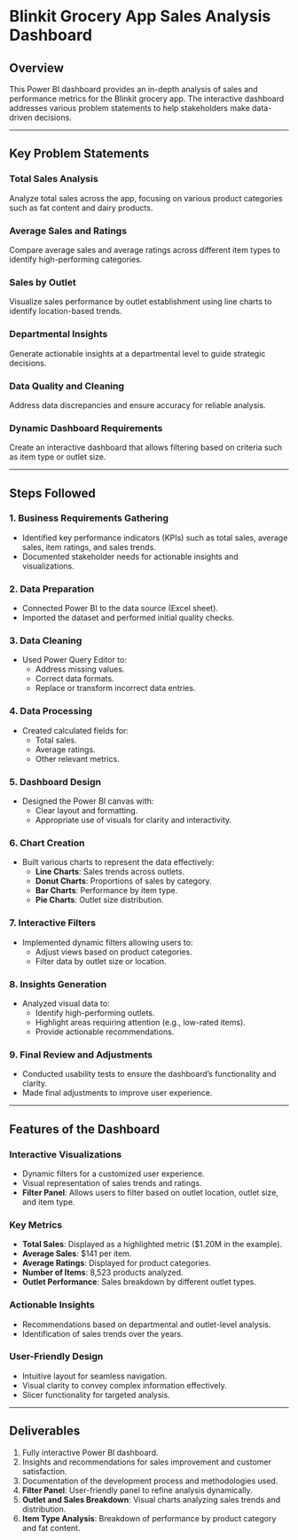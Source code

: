 # Blinkit Grocery App Sales Analysis Dashboard

## Overview

This Power BI dashboard provides an in-depth analysis of sales and performance metrics for the Blinkit grocery app. The interactive dashboard addresses various problem statements to help stakeholders make data-driven decisions.

---

## Key Problem Statements

### Total Sales Analysis
Analyze total sales across the app, focusing on various product categories such as fat content and dairy products.

### Average Sales and Ratings
Compare average sales and average ratings across different item types to identify high-performing categories.

### Sales by Outlet
Visualize sales performance by outlet establishment using line charts to identify location-based trends.

### Departmental Insights
Generate actionable insights at a departmental level to guide strategic decisions.

### Data Quality and Cleaning
Address data discrepancies and ensure accuracy for reliable analysis.

### Dynamic Dashboard Requirements
Create an interactive dashboard that allows filtering based on criteria such as item type or outlet size.

---

## Steps Followed

### 1. Business Requirements Gathering
- Identified key performance indicators (KPIs) such as total sales, average sales, item ratings, and sales trends.
- Documented stakeholder needs for actionable insights and visualizations.

### 2. Data Preparation
- Connected Power BI to the data source (Excel sheet).
- Imported the dataset and performed initial quality checks.

### 3. Data Cleaning
- Used Power Query Editor to:
  - Address missing values.
  - Correct data formats.
  - Replace or transform incorrect data entries.

### 4. Data Processing
- Created calculated fields for:
  - Total sales.
  - Average ratings.
  - Other relevant metrics.

### 5. Dashboard Design
- Designed the Power BI canvas with:
  - Clear layout and formatting.
  - Appropriate use of visuals for clarity and interactivity.

### 6. Chart Creation
- Built various charts to represent the data effectively:
  - **Line Charts**: Sales trends across outlets.
  - **Donut Charts**: Proportions of sales by category.
  - **Bar Charts**: Performance by item type.
  - **Pie Charts**: Outlet size distribution.

### 7. Interactive Filters
- Implemented dynamic filters allowing users to:
  - Adjust views based on product categories.
  - Filter data by outlet size or location.

### 8. Insights Generation
- Analyzed visual data to:
  - Identify high-performing outlets.
  - Highlight areas requiring attention (e.g., low-rated items).
  - Provide actionable recommendations.

### 9. Final Review and Adjustments
- Conducted usability tests to ensure the dashboard’s functionality and clarity.
- Made final adjustments to improve user experience.

---

## Features of the Dashboard

### Interactive Visualizations
- Dynamic filters for a customized user experience.
- Visual representation of sales trends and ratings.
- **Filter Panel**: Allows users to filter based on outlet location, outlet size, and item type.

### Key Metrics
- **Total Sales**: Displayed as a highlighted metric ($1.20M in the example).
- **Average Sales**: $141 per item.
- **Average Ratings**: Displayed for product categories.
- **Number of Items**: 8,523 products analyzed.
- **Outlet Performance**: Sales breakdown by different outlet types.

### Actionable Insights
- Recommendations based on departmental and outlet-level analysis.
- Identification of sales trends over the years.

### User-Friendly Design
- Intuitive layout for seamless navigation.
- Visual clarity to convey complex information effectively.
- Slicer functionality for targeted analysis.

---

## Deliverables

1. Fully interactive Power BI dashboard.
2. Insights and recommendations for sales improvement and customer satisfaction.
3. Documentation of the development process and methodologies used.
4. **Filter Panel**: User-friendly panel to refine analysis dynamically.
5. **Outlet and Sales Breakdown**: Visual charts analyzing sales trends and distribution.
6. **Item Type Analysis**: Breakdown of performance by product category and fat content.
